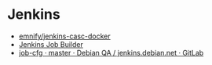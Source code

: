 # Jenkins

- [emnify/jenkins-casc-docker](https://github.com/emnify/jenkins-casc-docker)
- [Jenkins Job Builder](https://jenkins-job-builder.readthedocs.io/en/latest/index.html)
- [job-cfg · master · Debian QA / jenkins.debian.net · GitLab](https://salsa.debian.org/qa/jenkins.debian.net/-/tree/master/job-cfg?ref_type=heads)
